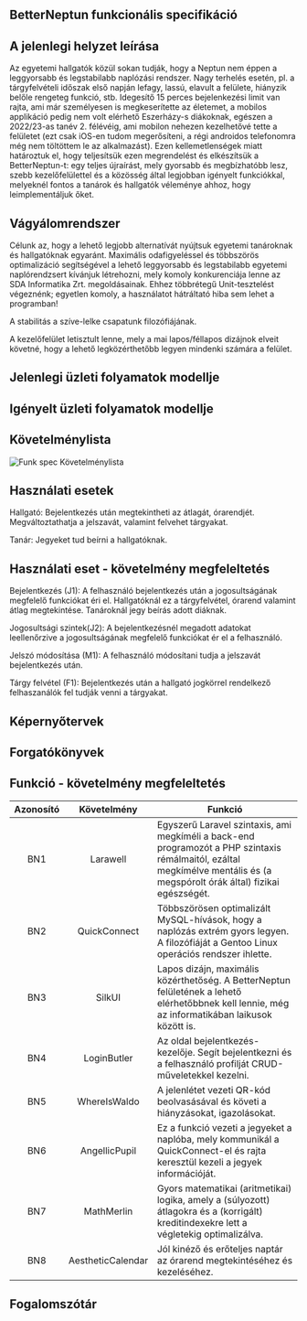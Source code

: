 ## BetterNeptun funkcionális specifikáció

## A jelenlegi helyzet leírása

Az egyetemi hallgatók közül sokan tudják, hogy a Neptun nem éppen a leggyorsabb és legstabilabb naplózási rendszer.
Nagy terhelés esetén, pl. a tárgyfelvételi időszak első napján lefagy, lassú, elavult a felülete, hiányzik belőle rengeteg funkció, stb.
Idegesítő 15 perces bejelenkezési limit van rajta, ami már személyesen is megkeserítette az életemet, a mobilos applikáció pedig nem
volt elérhető Eszerházy-s diákoknak, egészen a 2022/23-as tanév 2. félévéig, ami mobilon nehezen kezelhetővé tette a felületet
(ezt csak iOS-en tudom megerősíteni, a régi androidos telefonomra még nem töltöttem le az alkalmazást).
Ezen kellemetlenségek miatt határoztuk el, hogy teljesítsük ezen megrendelést és elkészítsük a BetterNeptun-t: egy teljes újraírást,
mely gyorsabb és megbízhatóbb lesz, szebb kezelőfelülettel és a közösség által legjobban igényelt funkciókkal, melyeknél fontos a tanárok és
hallgatók véleménye ahhoz, hogy leimplementáljuk őket.

## Vágyálomrendszer

Célunk az, hogy a lehető legjobb alternatívát nyújtsuk egyetemi tanároknak és hallgatóknak egyaránt. Maximális odafigyeléssel és többszörös
optimalizáció segítségével a lehető leggyorsabb és legstabilabb egyetemi naplórendzsert kívánjuk létrehozni, mely komoly konkurenciája lenne
az SDA Informatika Zrt. megoldásainak. Ehhez többrétegű Unit-tesztelést végeznénk; egyetlen komoly, a használatot hátráltató hiba sem lehet
a programban!

A stabilitás a szíve-lelke csapatunk filozófiájának.

A kezelőfelület letisztult lenne, mely a mai lapos/féllapos dizájnok elveit követné, hogy a lehető legközérthetőbb legyen mindenki számára a felület.

## Jelenlegi üzleti folyamatok modellje

## Igényelt üzleti folyamatok modellje

## Követelménylista

![Funk  spec  Követelménylista](https://user-images.githubusercontent.com/78543866/224713674-b377c95e-afb1-44a5-9a1e-57e84daa199f.PNG)

## Használati esetek

Hallgató: Bejelentkezés után megtekintheti az átlagát, órarendjét. Megváltoztathatja a jelszavát, valamint felvehet tárgyakat.

Tanár: Jegyeket tud beírni a hallgatóknak.

## Használati eset - követelmény megfeleltetés

Bejelentkezés (J1): A felhasználó bejelentkezés után a jogosultságának megfelelő funkciókat éri el. Hallgatóknál ez a tárgyfelvétel, órarend valamint átlag megtekintése. Tanároknál jegy beírás adott diáknak.

Jogosultsági szintek(J2): A bejelentkezésnél megadott adatokat leellenőrzive a jogosultságának megfelelő funkciókat ér el a felhasználó.

Jelszó módosítása (M1): A felhasználó módosítani tudja a jelszavát bejelentkezés után.

Tárgy felvétel (F1): Bejelentkezés után a hallgató jogkörrel rendelkező felhaszanálók fel tudják venni a tárgyakat.

## Képernyőtervek

## Forgatókönyvek

## Funkció - követelmény megfeleltetés

|	Azonosító	|	Követelmény    |                                                                                   Funkció                                                                                |
|:-------------:|:----------------:|--------------------------------------------------------------------------------------------------------------------------------------------------------------------------|
|      BN1      |     Larawell     |Egyszerű Laravel szintaxis, ami megkíméli a back-end programozót a PHP szintaxis rémálmaitól, ezáltal megkímélve mentális és (a megspórolt órák által) fizikai egészségét.|
|      BN2      |   QuickConnect   |Többszörösen optimalizált MySQL-hívások, hogy a naplózás extrém gyors legyen. A filozófiáját a Gentoo Linux operációs rendszer ihlette.                                   |
|      BN3      |      SilkUI      |Lapos dizájn, maximális közérthetőség. A BetterNeptun felületének a lehető elérhetőbbnek kell lennie, még az informatikában laikusok között is.                           |
|      BN4      |    LoginButler   |Az oldal bejelentkezés-kezelője. Segít bejelentkezni és a felhasználó profilját CRUD-műveletekkel kezelni.                                                                |
|      BN5      |   WhereIsWaldo   |A jelenlétet vezeti QR-kód beolvasásával és követi a hiányzásokat, igazolásokat.                                                                                          |
|      BN6      |   AngellicPupil  |Ez a funkció vezeti a jegyeket a naplóba, mely kommunikál a QuickConnect-el és rajta keresztül kezeli a jegyek információját.                                             |
|      BN7      |    MathMerlin    |Gyors matematikai (aritmetikai) logika, amely a (súlyozott) átlagokra és a (korrigált) kreditindexekre lett a végletekig optimalizálva.                                   |
|      BN8      | AestheticCalendar|Jól kinéző és erőteljes naptár az órarend megtekintéséhez és kezeléséhez.                                                                                                 |

## Fogalomszótár
